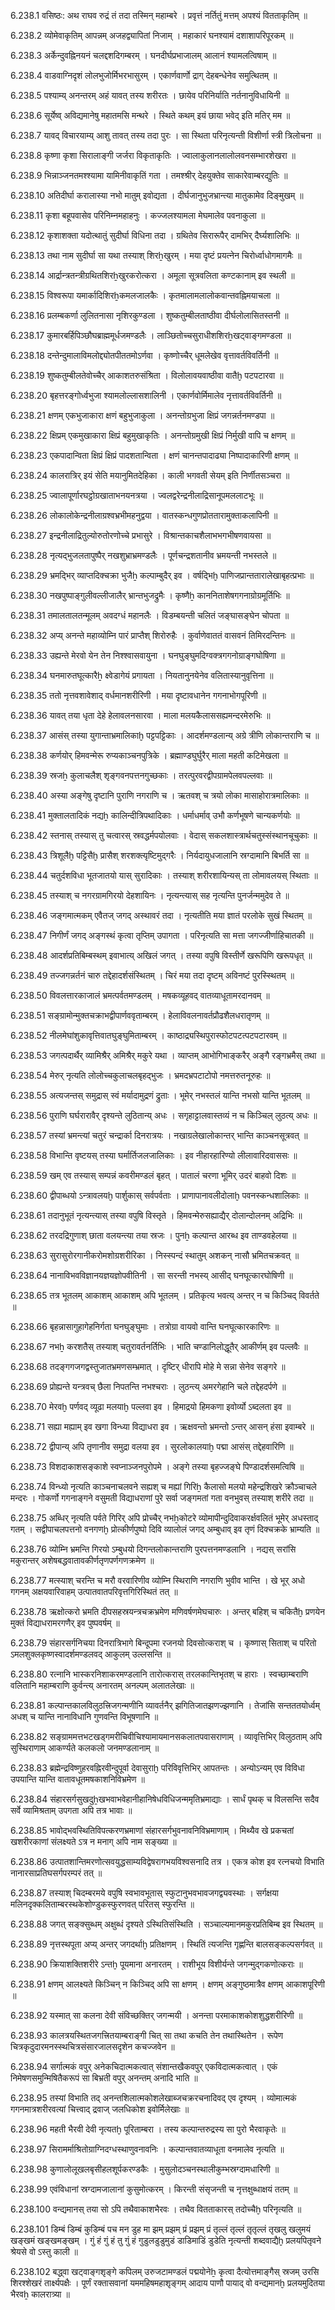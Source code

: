 6.238.1
वसिष्ठः:
अथ राघव रुद्रं तं तदा तस्मिन् महाम्बरे ।
प्रवृत्तं नर्तितुं मत्तम् अपश्यं वितताकृतिम् ॥


6.238.2
व्योमेवाकृतिम् आपन्नम् अजहद्व्यापितां निजाम् ।
महाकारं घनश्यामं दशाशापरिपूरकम् ॥


6.238.3
अर्केन्दुवह्निनयनं चलद्दशदिगम्बरम् ।
घनदीर्घप्रभाजालम् आलानं श्यामलत्विषाम् ॥


6.238.4
वाडवाग्निदृशं लोलभुजोर्मिभरभासुरम् ।
एकार्णवार्णो द्राग् देहबन्धेनेव समुत्थितम् ॥


6.238.5
पश्याम्य् अनन्तरम् अहं यावत् तस्य शरीरतः ।
छायेव परिनिर्याति नर्तनानुविधायिनी ॥


6.238.6
सूर्येष्व् अविद्यमानेषु महातमसि मन्थरे ।
स्थिते कथम् इयं छाया भवेद् इति मतिर् मम ॥


6.238.7
यावद् विचारयाम्य् आशु तावत् तस्य तदा पुरः ।
सा स्थिता परिनृत्यन्ती विशीर्णा स्त्री त्रिलोचना ॥


6.238.8
कृष्णा कृशा सिरालाङ्गी जर्जरा विकृताकृतिः ।
ज्वालाकुलानलालोलवनसम्भारशेखरा ॥


6.238.9
भिन्नाञ्जनतमश्श्यामा यामिनीवाकृतिं गता ।
तमश्श्रीर् देहयुक्तेव साकारेवाम्बरद्युतिः ॥


6.238.10
अतिदीर्घा करालास्या नभो मातुम् इवोद्यता ।
दीर्घजानुभुजभ्रान्त्या मातुकामेव दिङ्मुखम् ॥


6.238.11
कृशा बहूपवासेव परिनिम्नमहाहनुः ।
कज्जलश्यामला मेघमालेव पवनाकुला ॥


6.238.12
कृशाशक्ता यदोत्थातुं सुदीर्घा विधिना तदा ।
ग्रथितेव सिरारूपैर् दामभिर् दैर्घ्यशालिभिः ॥


6.238.13
तथा नाम सुदीर्घा सा यथा तस्याश् शिरẖखुरम् ।
मया दृष्टं प्रयत्नेन चिरोर्ध्वाधोगमागमैः ॥


6.238.14
आर्द्रान्त्रतन्त्रीग्रथितशिरẖखुरकरोत्करा ।
अमूला सूत्रवलिता कण्टकानाम् इव स्थली ॥


6.238.15
विश्वरूपा यमार्कादिशिरẖकमलजालकैः ।
कृतमालामलालोकवान्तवह्निमयाचला ॥


6.238.16
प्रलम्बकर्णा लुलितनासा नृशिरकुण्डला ।
शुष्कतुम्बीलताष्ठीवा दीर्घलोलासितस्तनी ॥


6.238.17
कुमारबर्हिपिञ्छौघब्राह्ममूर्धजमण्डलैः ।
लाञ्छितोच्चसुराधीशशिरẖखट्वाङ्गमण्डला ॥


6.238.18
दन्तेन्दुमालाविमलोद्द्योतपीततमोऽर्णवा ।
कृष्णोच्चैर् धूमलेखेव वृत्तावर्तविवर्तिनी ॥


6.238.19
शुष्कतुम्बीलतेवोच्चैर् आकाशतरुसंश्रिता ।
विलोलावयवाष्ठीवा वातैḫ पटपटारवा ॥


6.238.20
बृहत्तरङ्गोर्ध्वभुजा श्यामलोल्लासशालिनी ।
एकार्णवोर्मिमालेव नृत्तावर्तविवर्तिनी ॥


6.238.21
क्षणम् एकभुजाकारा क्षणं बहुभुजाकुला ।
अनन्तोग्रभुजा क्षिप्रं जगन्नर्तनमण्डपा ॥


6.238.22
क्षिप्रम् एकमुखाकारा क्षिप्रं बहुमुखाकृतिः ।
अनन्तोग्रमुखी क्षिप्रं निर्मुखी वापि च क्षणम् ॥


6.238.23
एकपादान्विता क्षिप्रं क्षिप्रं पादशतान्विता ।
क्षणं चानन्तपादाढ्या निष्पादाकारिणी क्षणम् ॥


6.238.24
कालरात्रिर् इयं सेति मयानुमितदेहिका ।
काली भगवती सेयम् इति निर्णीतसञ्चरा ॥


6.238.25
ज्वालापूर्णारघट्ठोग्रखाताभनयनत्रया ।
ज्वलद्वरेन्द्रनीलाद्रिसानूपमललाटभूः ॥


6.238.26
लोकालोकेन्द्रनीलाग्रश्वभ्रभीमहनुद्वया ।
वातस्कन्धगुणप्रोततारामुक्ताकलापिनी ॥


6.238.27
इन्द्रनीलाद्रितुल्योरुतोरणोच्चे प्रभासुरे ।
विश्रान्तकाचशैलाभभगभीषणवायसा ॥


6.238.28
नृत्यद्भुजलतापुष्पैर् नखशुभ्राभ्रमण्डलैः ।
पूर्णचन्द्रशतानीव भ्रमयन्ती नभस्तले ॥


6.238.29
भ्रमद्भिर् व्याप्तदिक्चक्रा भुजैẖ कल्पाम्बुदैर् इव ।
वर्षद्भिḫ पाणिजप्रान्ततारालेखाबृहत्प्रभाः ॥


6.238.30
नखपुष्पाङ्गुलीवल्लीजालैर् भ्रान्तभुजद्रुमैः ।
कृष्णैẖ काननिताशेषगगनाग्रोग्रमूर्तिभिः ॥


6.238.31
तमालतालतन्मूलम् अवदग्धं महानलैः ।
विडम्बयन्ती चलितं जङ्घासङ्घेन चोपता ॥


6.238.32
अप्य् अनन्ते महाव्योम्नि पारं प्राप्तैश् शिरोरुहैः ।
कुर्वाणेवाततं वासवनं तिमिरदन्तिनः ॥


6.238.33
उह्यन्ते मेरवो येन तेन निश्श्वासवायुना ।
घनघुङ्घुमदिग्वक्त्रगगनोग्राङ्गघोषिणा ॥


6.238.34
घनमारुतघूत्कारैẖ क्ष्वेडागेयं प्रगायता ।
नियतानुनयेनेव वलितास्यानुवृत्तिना ॥


6.238.35
ततो नृत्तवशावेशाद् वर्धमानशरीरिणी ।
मया दृष्टावधानेन गगनाभोगपूरिणी ॥


6.238.36
यावत् तया धृता देहे हेलावलनसारवा ।
माला मलयकैलाससह्यमन्दरमेरुभिः ॥


6.238.37
आसंस् तस्या युगान्ताभ्रमालिकाḫ पट्टपट्टिकाः ।
आदर्शमण्डलान्य् अग्रे त्रीणि लोकान्तराणि च ॥


6.238.38
कर्णयोर् हिमवन्मेरू रुप्यकाञ्चनपुत्रिके ।
ब्रह्माण्डघुर्घुरैर् माला महती कटिमेखला ॥


6.238.39
स्रजẖ कुलाचलैश् शृङ्गवनपत्तनगुच्छकाः ।
तरत्पुरवरद्वीपग्रामपेलवपल्लवाः ॥


6.238.40
अस्या अङ्गेषु दृष्टानि पुराणि नगराणि च ।
ऋतवश् च त्रयो लोका मासाहोरात्रमालिकाः ॥


6.238.41
मुक्तालतादिकं नद्यẖ कालिन्दीत्रिपथादिकाः ।
धर्माधर्माव् उभौ कर्णभूषणे चान्यकर्णयोः ॥


6.238.42
स्तनास् तस्यास् तु चत्वारस् स्रवद्धर्मपयोलवाः ।
वेदास् सकलशास्त्रार्थचतुस्संस्थानचूचुकाः ॥


6.238.43
त्रिशूलैḫ पट्टिसैḫ प्रासैश् शरशक्त्यृष्टिमुद्गरैः ।
निर्यदायुधजालानि स्रग्दामानि बिभर्ति सा ॥


6.238.44
चतुर्दशविधा भूतजातयो यास् सुरादिकाः ।
तस्याश् शरीरशायिन्यस् ता लोमावलयस् स्थिताः ॥


6.238.45
तस्याश् च नगरग्रामगिरयो देहशायिनः ।
नृत्यन्त्यास् सह नृत्यन्ति पुनर्जन्ममुदेव ते ॥


6.238.46
जङ्गमात्मकम् एवैतज् जगद् अस्थावरं तदा ।
नृत्यतीति मया ज्ञातं परलोके सुखं स्थितम् ॥


6.238.47
निगीर्णं जगद् अङ्गस्थं कृत्वा तृप्तिम् उपागता ।
परिनृत्यति सा मत्ता जगज्जीर्णाहिचातकी ॥


6.238.48
आदर्शप्रतिबिम्बस्थम् इवाभात्य् अखिलं जगत् ।
तस्या वपुषि विस्तीर्णे खरूपिणि खरूपधृत् ॥


6.238.49
तज्जगन्नर्तनं चारु तद्देहादर्शसंस्थितम् ।
चिरं मया तदा दृष्टम् अविनष्टं पुरस्स्थितम् ॥


6.238.50
विवलत्तारकाजालं भ्रमत्पर्वतमण्डलम् ।
मषकव्यूहवद् वातव्याधूतामरदानवम् ॥


6.238.51
सङ्ग्रामोन्मुक्तचक्राभद्वीपार्णववृताम्बरम् ।
हेलाविवलनावर्तप्रौढशैलधरातृणम् ॥


6.238.52
नीलमेघांशुकावृत्तिवातघुङ्घुमिताम्बरम् ।
काष्ठाद्र्यस्थिपुरास्फोटपटत्पटपटारवम् ॥


6.238.53
जगत्पदार्थैर् व्यामिश्रैर् अमिश्रैर् मकुरे यथा ।
व्याप्तम् आभोगिभाङ्करैर् अङ्गै रङ्गभ्रमैस् तथा ॥


6.238.54
मेरुर् नृत्यति लोलोच्चकुलाचलबृहद्भुजः ।
भ्रमदभ्रपटाटोपो नमत्तरुतनूरुहः ॥


6.238.55
अत्यजन्तस् समुद्रास् स्वं मर्यादामुद्रणं द्रुताः ।
भूमेर् नभस्तलं यान्ति नभसो यान्ति भूतलम् ॥


6.238.56
पुराणि घर्घरारावैर् दृश्यन्ते लुठितान्य् अधः ।
सगृहाट्टालवास्तव्यं न च किञ्चिल् लुठत्य् अधः ॥


6.238.57
तस्यां भ्रमन्त्यां चतुरं चन्द्रार्का दिनरात्रयः ।
नखाग्रलेखालोकान्तर् भान्ति काञ्चनसूत्रवत् ॥


6.238.58
विभान्ति वृष्टयस् तस्या घर्मार्तिजलजालिकाः ।
इव नीहारहारिण्यो लीलावारिदवाससः ॥


6.238.59
खम् एव तस्यास् सम्पन्नं कवरीमण्डलं बृहत् ।
पातालं चरणा भूमिर् उदरं बाहवो दिशः ॥


6.238.60
द्वीपाब्धयो ऽन्त्रावलयḫ पार्शुकास् सर्वपर्वताः ।
प्राणापानावलीदोलाḫ पवनस्कन्धशालिकाः ॥


6.238.61
तदानुभूतं नृत्यन्त्यास् तस्या वपुषि विस्तृते ।
हिमवन्मेरुसह्याद्यैर् दोलान्दोलनम् अद्रिभिः ॥


6.238.62
तरदद्रिगुणाश् छाता वलयन्त्या तया स्रजः ।
पुनẖ कल्पान्त आरब्ध इव ताण्डवहेलया ॥


6.238.63
सुरासुरोरगानीकरोमशोग्रशरीरिका ।
निस्स्पन्दं स्थातुम् अशकन् नासौ भ्रमितचक्रवत् ॥


6.238.64
नानाविभवविज्ञानयज्ञयज्ञोपवीतिनी ।
सा सरन्ती नभस्य् आसीद् घनघूत्कारघोषिणी ॥


6.238.65
तत्र भूतलम् आकाशम् आकाशम् अपि भूतलम् ।
प्रतिकृत्य भवत्य् अन्तर् न च किञ्चिद् विवर्तते ॥


6.238.66
बृहन्नासागुहागेहनिर्गता घनघुङ्घुमाः ।
तत्रोग्रा वायवो वान्ति घनघूत्कारकारिणः ॥


6.238.67
नभẖ करशतैस् तस्याश् चतुरावर्तनर्तिभिः ।
भाति चण्डानिलोद्धूतैर् आकीर्णम् इव पल्लवैः ॥


6.238.68
तदङ्गगजगद्वस्तुजातभ्रमणसम्भ्रमात् ।
दृष्टिर् धीरापि मोहे मे सन्ना सेनेव सङ्गरे ॥


6.238.69
प्रोह्यन्ते यन्त्रवच् छैला निपतन्ति नभश्चराः ।
लुठन्त्य् अमरगेहानि चले तद्देहदर्पणे ॥


6.238.70
मेरवḫ पर्णवद् व्यूढा मलयाḫ पल्लवा इव ।
हिमाद्रयो हिमकणा इवोर्व्यो ऽब्दलता इव ॥


6.238.71
सह्या मह्याम् इव खगा विन्ध्या विद्याधरा इव ।
ऋक्षवन्तो भ्रमन्तो ऽन्तर् आसन् हंसा इवाम्बरे ॥


6.238.72
द्वीपान्य् अपि तृणानीव समुद्रा वलया इव ।
सुरलोकालयाḫ पद्मा आसंस् तद्देहवारिणि ॥


6.238.73
विशदाकाशसङ्काशे स्वप्नाञ्जनपुरोपमे ।
अङ्गे तस्या बृहज्जङ्घे पिण्डादर्शसमत्विषि ॥


6.238.74
विन्ध्यो नृत्यति काञ्चनाचलवने सह्यश् च मह्यां गिरिẖ कैलासो मलयो महेन्द्रशिखरे क्रौञ्चाचले मन्दरः ।
गोकर्णो गगनाङ्गने वसुमती विद्याधराणां पुरे सर्वा जङ्गमतां गता वनभुवस् तस्याश् शरीरे तदा ॥


6.238.75
अब्धिर् नृत्यति पर्वते गिरिर् अपि प्रोच्चैर् नभẖकोटरे व्योमापीन्दुदिवाकरर्क्षवलितं भूमेर् अधस्ताद् गतम् ।
सद्वीपाचलपत्तनो वनगणḫ प्रोत्कीर्णपुष्पो दिवि व्यालोलं जगद् अम्बुधाव् इव तृणं दिक्चक्रके भ्राम्यति ॥


6.238.76
व्योम्नि भ्रमन्ति गिरयो ऽम्बुधयो दिगन्तलोकान्तराणि पुरपत्तनमण्डलानि ।
नद्यस् सरांसि मकुरान्तर् अशेषबद्धवातावकीर्णतृणपर्णगणक्रमेण ॥


6.238.77
मत्स्याश् चरन्ति च मरौ वरवारिणीव व्योम्नि स्थिराणि नगराणि भुवीव भान्ति ।
खे भूर् अधो गगनम् अक्षयवारिवाहम् उत्पातवातपरिवृत्तगिरिस्थितं तत् ॥


6.238.78
ऋक्षोत्करो भ्रमति दीपसहस्रयन्त्रचक्रभ्रमेण मणिवर्षणमेघचारुः ।
अन्तर् बहिश् च चकितैḫ प्रणयेन मुक्तं विद्याधरामरगणैर् इव पुष्पवर्षम् ॥


6.238.79
संहारसर्गनिचया दिनरात्रिभागे बिन्दूपमा रजनयो दिवसोत्कराश् च ।
कृष्णास् सिताश् च परितो ऽमलशुक्लकृष्णस्वादर्शमण्डलवद् आकुलम् उल्लसन्ति ॥


6.238.80
रत्नानि भास्करनिशाकरमण्डलानि तारोत्करास् तरलकान्तिभृतश् च हाराः ।
स्वच्छाम्बराणि वलितानि महाम्बराणि कुर्वन्त्य् अनारतम् अनल्पम् अलातलेखाः ॥


6.238.81
कल्पान्तकालविलुठत्त्रिजगन्मणीनि व्यावर्तनैर् झगितिजातझणज्झणानि ।
तेजांसि सन्तततयोर्ध्वम् अधश् च यान्ति नानाविधानि गुणवन्ति विभूषणानि ॥


6.238.82
सङ्ग्राममत्तभटखड्गमरीचिवीचिश्यामायमानसकलातपवासराणाम् ।
व्यावृत्तिभिर् विलुठताम् अपि सुस्थिराणाम् आकर्ण्यते कलकलो जनमण्डलानाम् ॥


6.238.83
ब्रह्मेन्द्रविष्णुहरवह्निरवीन्दुपूर्वा देवासुराḫ परिविवृत्तिभिर् आपतन्तः ।
अन्योऽन्यम् एव विविधा उपयान्ति यान्ति वातावधूतमषकाशनिविभ्रमेण ॥


6.238.84
संहारसर्गसुखदुẖखभवाभवेहानीहानिषेधविधिजन्ममृतिभ्रमाद्याः ।
सार्धं पृथक् च विलसन्ति सदैव सर्वे व्यामिश्रताम् उपगता अपि तत्र भावाः ॥


6.238.85
भावोद्भवस्थितिविपत्करणभ्रमाणां संहारसर्गभुवनावनिविभ्रमाणाम् ।
मिथ्यैव खे प्रकचतां खशरीरकाणां संलक्ष्यते ऽत्र न मनाग् अपि नाम सङ्ख्या ॥


6.238.86
उत्पातशान्तिमरणोत्सवयुद्धसाम्यविद्वेषरागभयविश्वसनादि तत्र ।
एकत्र कोश इव रत्नचयो विभाति नानारसाप्रतिघसर्गपरम्परं तत् ॥


6.238.87
तस्याश् चिदम्बरमये वपुषि स्वभावभूतास् स्फुटानुभवभावजगद्व्यवस्थाः ।
सर्गक्षया मलिनदृक्कलिताम्बरस्थकेशोण्डुकस्फुरणवत् परितस् स्फुरन्ति ॥


6.238.88
जगत् सङ्क्सुब्धम् अक्षुब्धं दृश्यते ऽस्थितिसंस्थिति ।
सञ्चाल्यमानमकुरप्रतिबिम्ब इव स्थितम् ॥


6.238.89
नृत्तस्थपूता अप्य् अन्तर् जगदर्थाḫ प्रतिक्षणम् ।
स्थितिं त्यजन्ति गृह्णन्ति बालसङ्कल्पसर्गवत् ॥


6.238.90
क्रियाशक्तिशरीरे ऽन्तḫ पूयमाना अनारतम् ।
राशीभूय विशीर्यन्ते जगन्मुद्गकणोत्कराः ॥


6.238.91
क्षणम् आलक्ष्यते किञ्चिन् न किञ्चिद् अपि सा क्षणम् ।
क्षणम् अङ्गुष्ठमात्रैव क्षणम् आकाशपूरिणी ॥


6.238.92
यस्मात् सा कलना देवी संविच्छक्तिर् जगन्मयी ।
अनन्ता परमाकाशकोशशुद्धशरीरिणी ॥


6.238.93
कालत्रयस्थितजगत्त्रितयाम्बराङ्गी चित् सा तथा कचति तेन तथास्थितेन ।
रूपेण चित्रकृदुदारमनस्स्थचित्रसंसारजालसदृशेन कचज्जवेन ॥


6.238.94
सर्गात्मकं वपुर् अनेकचिदात्मकत्वात् संशान्तखैकवपुर् एकविदात्मकत्वात् ।
एकं निमेषणसमुन्मिषितैकरूपं सा बिभ्रती वपुर् अनन्तम् अनादि भाति ॥


6.238.95
तस्यां विभाति तद् अनन्तशिलात्मकोशलेखाब्जचक्ररचनादिवद् एव दृश्यम् ।
व्योमात्मकं गगनमात्रशरीरवत्यां चित्त्वाद् द्रवाज् जलधिकोश इवोर्मिलेखाः ॥


6.238.96
महती भैरवी देवी नृत्यतḫ पूरिताम्बरा ।
तस्य कल्पान्तरुद्रस्य सा पुरो भैरवाकृतेः ॥


6.238.97
सिरामर्माश्रितोग्राग्निदग्धस्थाणुवनावनिः ।
कल्पान्तवातव्याधूता वनमालेव नृत्यति ॥


6.238.98
कुणालोलूखलबृसीहलशूर्पकरण्डकैः ।
मुसुलोदञ्चनस्थालीकुम्भस्रग्दामधारिणी ॥


6.238.99
एवंविधानां स्रग्दामजालानां कुसुमोत्करम् ।
किरन्ती संसृजन्ती च नृत्तक्षुब्धाक्षयं ततम् ॥


6.238.100
वन्द्यमानस् तया सो ऽपि तथैवाकाशभैरवः ।
तथैव वितताकारस् तदोच्चैḫ परिनृत्यति ॥


6.238.101
डिम्बं डिम्बं कुडिम्बं पच मन डुह मा झम् प्रझम् प्रं प्रझम् प्रं तृल्लं तृल्लं तृतृल्लं तृखलु खलुमयं खङ्खमं खङ्खमङ्खम् ।
गुं हं गुं हं तु गुं हं गुडुलडुडुमुडं डाडिमाडिं डुडेति नृत्यन्ती शब्दवाद्यैḫ प्रलयपितृवने श्रेयसे वो ऽस्तु काली ॥


6.238.102
बद्ध्वा खट्वाङ्गशृङ्गे कपिलम् उरुजटामण्डलं पद्मयोनेẖ कृत्वा दैत्योत्तमाङ्गैस् स्रजम् उरसि शिरश्शेखरं तार्क्ष्यपक्षैः ।
पूर्णं रक्तासवानां यममहिषमहाशृङ्गम् आदाय पाणौ पायाद् वो वन्द्यमानḫ प्रलयमुदितया भैरवẖ कालरात्र्या ॥

